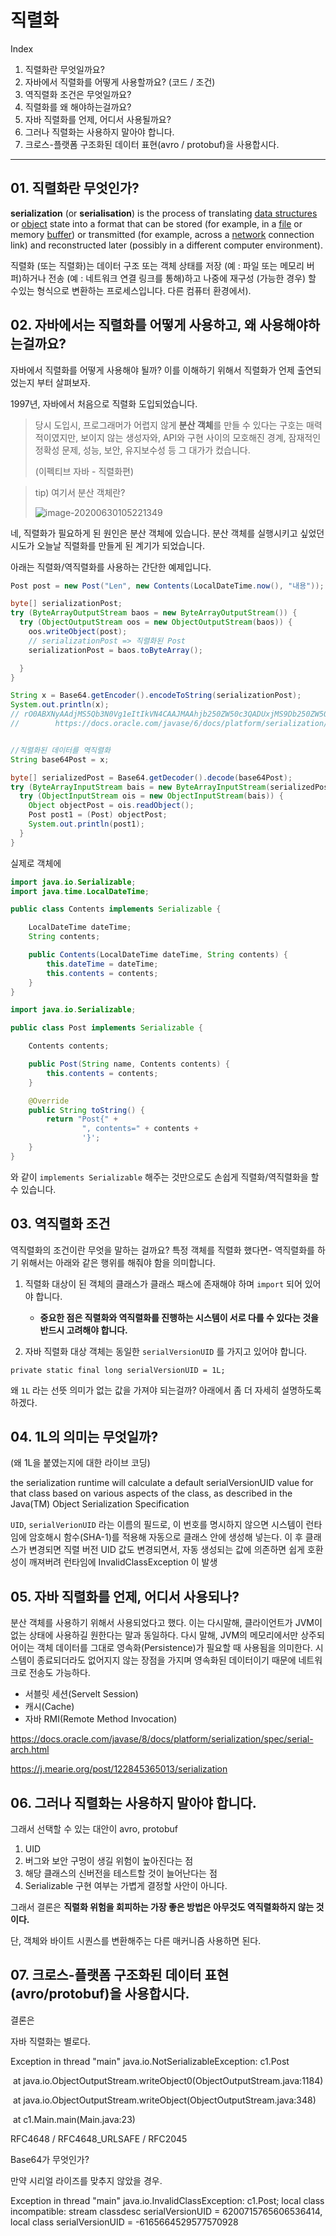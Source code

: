 # 직렬화



Index

1. 직렬화란 무엇일까요?
2. 자바에서 직렬화를 어떻게 사용할까요?
   (코드 / 조건)
3. 역직렬화 조건은 무엇일까요?
4. 직렬화를 왜 해야하는걸까요?
5. 자바 직렬화를 언제, 어디서 사용될까요?
6. 그러나 직렬화는 사용하지 말아야 합니다.
7. 크로스-플랫폼 구조화된 데이터 표현(avro / protobuf)을 사용합시다.



---



## 01. 직렬화란 무엇인가?

**serialization** (or **serialisation**) is the process of translating [data structures](https://en.wikipedia.org/wiki/Data_structure) or [object](https://en.wikipedia.org/wiki/Object_(computer_science)) state into a format that can be stored (for example, in a [file](https://en.wikipedia.org/wiki/Computer_file) or memory [buffer](https://en.wikipedia.org/wiki/Data_buffer)) or transmitted (for example, across a [network](https://en.wikipedia.org/wiki/Computer_network) connection link) and reconstructed later (possibly in a different computer environment).



직렬화 (또는 직렬화)는 데이터 구조 또는 객체 상태를 저장 (예 : 파일 또는 메모리 버퍼)하거나 전송 (예 : 네트워크 연결 링크를 통해)하고 나중에 재구성 (가능한 경우) 할 수있는 형식으로 변환하는 프로세스입니다. 다른 컴퓨터 환경에서).



## 02. 자바에서는 직렬화를 어떻게 사용하고, 왜 사용해야하는걸까요?



 자바에서 직렬화를 어떻게 사용해야 될까? 이를 이해하기 위해서 직렬화가 언제 출연되었는지 부터 살펴보자.

1997년, 자바에서 처음으로 직렬화 도입되었습니다. 

> 당시 도입시, 프로그래머가 어렵지 않게 **분산 객체**를 만들 수 있다는 구호는 매력적이였지만, 보이지 않는 생성자와, API와 구현 사이의 모호해진 경계, 잠재적인 정확성 문제, 성능, 보안, 유지보수성 등 그 대가가 컸습니다. 
>
> (이펙티브 자바 - 직렬화편)



> tip) 여기서 분산 객체란?
>
> ![image-20200630105221349](https://tva1.sinaimg.cn/large/007S8ZIlgy1gga2uv5f6lj31390u0tgz.jpg)



네, 직렬화가 필요하게 된 원인은 분산 객체에 있습니다. 분산 객체를 실행시키고 싶었던 시도가 오늘날 직렬화를 만들게 된 계기가 되었습니다.



아래는 직렬화/역직렬화를 사용하는 간단한 예제입니다.

```java
Post post = new Post("Len", new Contents(LocalDateTime.now(), "내용"));

byte[] serializationPost;
try (ByteArrayOutputStream baos = new ByteArrayOutputStream()) {
  try (ObjectOutputStream oos = new ObjectOutputStream(baos)) {
    oos.writeObject(post);
    // serializationPost => 직렬화된 Post
    serializationPost = baos.toByteArray();

  }
}

String x = Base64.getEncoder().encodeToString(serializationPost);
System.out.println(x);
// rO0ABXNyAAdjMS5Qb3N0Vg1eItIkVN4CAAJMAAhjb250ZW50c3QADUxjMS9Db250ZW50cztMAARuYW1ldAASTGphdmEvbGFuZy9TdHJpbmc7eHBzcgALYzEuQ29udGVudHNvXOGIyc9XLgIAAkwACGNvbnRlbnRzcQB
//        https://docs.oracle.com/javase/6/docs/platform/serialization/spec/class.html#4100


//직렬화된 데이터를 역직렬화
String base64Post = x;

byte[] serializedPost = Base64.getDecoder().decode(base64Post);
try (ByteArrayInputStream bais = new ByteArrayInputStream(serializedPost)) {
  try (ObjectInputStream ois = new ObjectInputStream(bais)) {
    Object objectPost = ois.readObject();
    Post post1 = (Post) objectPost;
    System.out.println(post1);
  }
}

```



실제로 객체에 



```java
import java.io.Serializable;
import java.time.LocalDateTime;

public class Contents implements Serializable {

    LocalDateTime dateTime;
    String contents;

    public Contents(LocalDateTime dateTime, String contents) {
        this.dateTime = dateTime;
        this.contents = contents;
    }
}
```

```java
import java.io.Serializable;

public class Post implements Serializable {

    Contents contents;

    public Post(String name, Contents contents) {
        this.contents = contents;
    }

    @Override
    public String toString() {
        return "Post{" +
                ", contents=" + contents +
                '}';
    }
}
```



와 같이 `implements Serializable` 해주는 것만으로도 손쉽게 직렬화/역직렬화을 할 수 있습니다.



## 03. 역직렬화 조건



역직렬화의 조건이란 무엇을 말하는 걸까요? 특정 객체를 직렬화 했다면- 역직렬화를 하기 위해서는 아래와 같은 행위를 해줘야 함을 의미합니다.



1. 직렬화 대상이 된 객체의 클래스가 클래스 패스에 존재해야 하며 `import` 되어 있어야 합니다.

   - **중요한 점은 직렬화와 역직렬화를 진행하는 시스템이 서로 다를 수 있다는 것을 반드시 고려해야 합니다.**

2. 자바 직렬화 대상 객체는 동일한 `serialVersionUID` 를 가지고 있어야 합니다.  

```private static final long serialVersionUID = 1L; ```



왜 `1L` 라는 선뜻 의미가 없는 값을 가져야 되는걸까? 아래에서 좀 더 자세히 설명하도록 하겠다.



## 04. 1L의 의미는 무엇일까?



(왜 1L을 붙였는지에 대한 라이브 코딩)



the serialization runtime will calculate a default serialVersionUID value
for that class based on various aspects of the class, as described in the
Java(TM) Object Serialization Specification



`UID`, `serialVerionUID` 라는 이름의 필드로, 이 번호를 명시하지 않으면 시스템이 런타임에 암호해시 함수(SHA-1)를 적용해 자동으로 클래스 안에 생성해 넣는다. 이 후 클래스가 변경되면 직렬 버전 UID 값도 변경되면서, 자동 생성되는 값에 의존하면 쉽게 호환성이 깨져버려 런타임에 InvalidClassException 이 발생



## 05. 자바 직렬화를 언제, 어디서 사용되나?



 분산 객체를 사용하기 위해서 사용되었다고 했다. 이는 다시말해, 클라이언트가 JVM이 없는 상태에 사용하길 원한다는 말과 동일하다. 다시 말해, JVM의 메모리에서만 상주되어이는 객체 데이터를 그대로 영속화(Persistence)가 필요할 때 사용됨을 의미한다. 시스템이 종료되더라도 없어지지 않는 장점을 가지며 영속화된 데이터이기 때문에 네트워크로 전송도 가능하다.



- 서블릿 세션(Servelt Session)
- 캐시(Cache)
- 자바 RMI(Remote Method Invocation)



https://docs.oracle.com/javase/8/docs/platform/serialization/spec/serial-arch.html

https://j.mearie.org/post/122845365013/serialization



## 06. 그러나 직렬화는 사용하지 말아야 합니다.



그래서 선택할 수 있는 대안이 avro, protobuf

1. UID
2. 버그와 보안 구멍이 생길 위험이 높아진다는 점
3. 해당 클래스의 신버전을 테스트할 것이 늘어난다는 점
4. Serializable 구현 여부는 가볍게 결정할 사안이 아니다. 



그래서 결론은 **직렬화 위험을 회피하는 가장 좋은 방법은 아무것도 역직렬화하지 않는 것이다.** 

단, 객체와 바이트 시퀀스를 변환해주는 다른 매커니즘 사용하면 된다.



## 07. 크로스-플랫폼 구조화된 데이터 표현(avro/protobuf)을 사용합시다.

결론은



자바 직렬화는 별로다.





Exception in thread "main" java.io.NotSerializableException: c1.Post

​	at java.io.ObjectOutputStream.writeObject0(ObjectOutputStream.java:1184)

​	at java.io.ObjectOutputStream.writeObject(ObjectOutputStream.java:348)

​	at c1.Main.main(Main.java:23)





RFC4648 / RFC4648_URLSAFE / RFC2045



Base64가 무엇인가? 



만약 시리얼 라이즈를 맞추지 않았을 경우.

Exception in thread "main" java.io.InvalidClassException: c1.Post; local class incompatible: stream classdesc serialVersionUID = 6200715765606536414, local class serialVersionUID = -6165664529577570928




```

```